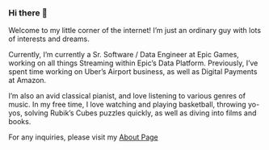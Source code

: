 ### Hi there 👋

Welcome to my little corner of the internet! I’m just an ordinary guy with lots of interests and dreams.

Currently, I’m currently a Sr. Software / Data Engineer at Epic Games, working on all things Streaming within Epic’s Data Platform. Previously, I’ve spent time working on Uber’s Airport business, as well as Digital Payments at Amazon.

I’m also an avid classical pianist, and love listening to various genres of music. In my free time, I love watching and playing basketball, throwing yo-yos, solving Rubik’s Cubes puzzles quickly, as well as diving into films and books.

For any inquiries, please visit my [About Page](https://jessezhao.com/about/)
